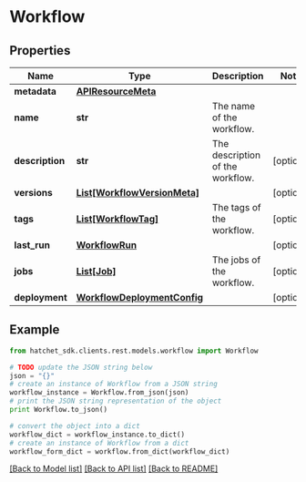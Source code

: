 # Workflow


## Properties

Name | Type | Description | Notes
------------ | ------------- | ------------- | -------------
**metadata** | [**APIResourceMeta**](APIResourceMeta.md) |  | 
**name** | **str** | The name of the workflow. | 
**description** | **str** | The description of the workflow. | [optional] 
**versions** | [**List[WorkflowVersionMeta]**](WorkflowVersionMeta.md) |  | [optional] 
**tags** | [**List[WorkflowTag]**](WorkflowTag.md) | The tags of the workflow. | [optional] 
**last_run** | [**WorkflowRun**](WorkflowRun.md) |  | [optional] 
**jobs** | [**List[Job]**](Job.md) | The jobs of the workflow. | [optional] 
**deployment** | [**WorkflowDeploymentConfig**](WorkflowDeploymentConfig.md) |  | [optional] 

## Example

```python
from hatchet_sdk.clients.rest.models.workflow import Workflow

# TODO update the JSON string below
json = "{}"
# create an instance of Workflow from a JSON string
workflow_instance = Workflow.from_json(json)
# print the JSON string representation of the object
print Workflow.to_json()

# convert the object into a dict
workflow_dict = workflow_instance.to_dict()
# create an instance of Workflow from a dict
workflow_form_dict = workflow.from_dict(workflow_dict)
```
[[Back to Model list]](../README.md#documentation-for-models) [[Back to API list]](../README.md#documentation-for-api-endpoints) [[Back to README]](../README.md)


